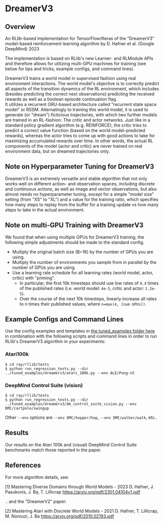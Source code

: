 # DreamerV3

## Overview
An RLlib-based implementation for TensorFlow/Keras of the "DreamerV3" model-based reinforcement
learning algorithm by D. Hafner et al. (Google DeepMind) 2023

The implementation is based on RLlib's new Learner- and RLModule APIs and therefore allows
for utilizing multi-GPU machines for training (see below for tips and tricks, example configs,
and command lines).

DreamerV3 trains a world model in supervised fashion using real environment
interactions. The world model's objective is to correctly predict all aspects
of the transition dynamics of the RL environment, which includes (besides predicting the
correct next observations) predicting the received rewards as well as a boolean episode
continuation flag.  
It utilizes a recurrent GRU-based architecture called "recurrent state space model" or RSSM.
Alternatingly to training this world model, it is used to generate (or "dream") ficticious
trajectories, with which two further models are trained in an RL-fashion:
The critic and actor networks.
Just like in a standard policy gradient algorithm (e.g. REINFORCE), the critic tries to
predict a correct value function (based on the world model-predicted rewards), whereas
the actor tries to come up with good actions to take for maximizing accumulated rewards
over time.
In other words, the actual RL components of the model (actor and critic) are never
trained on real environment data, but on dreamed trajectories only.

## Note on Hyperparameter Tuning for DreamerV3
DreamerV3 is an extremely versatile and stable algorithm that not only works well on
different action- and observation spaces, including discrete and continuous actions, as well
as image and vector observations, but also almost needs no hyperparameter tuning, except for
a simple "model size" setting (from "XS" to "XL") and a value for the training ratio, which
specifies how many steps to replay from the buffer for a training update vs how many
steps to take in the actual environment.


## Note on multi-GPU Training with DreamerV3
We found that when using multiple GPUs for DreamerV3 training, the following simple
adjustments should be made to the standard config.
- Multiply the original batch size (B=16) by the number of GPUs you are using.
- Multiply the number of environments you sample from in parallel by the number of GPUs you are using.
- Use a learning rate schedule for all learning rates (world model, actor, critic) with "priming".
  - In particular, the first 10k timesteps should use low rates of `0.4` times of the published rates
    (i.e. world model: `4e-5`, critic and actor: `1.2e-5`). 
  - Over the course of the next 10k timesteps, linearly increase all rates to
    n times their published values, where `n=max(4, [num GPUs])`.


## Example Configs and Command Lines
Use the config examples and templates in
[the tuned_examples folder here](https://github.com/ray-project/ray/tree/master/rllib/tuned_examples/dreamerv3)
in combination with the following scripts and command lines in order to run RLlib's DreamerV3 algorithm in your experiments:

### Atari100k
```shell
$ cd ray/rllib/tests
$ python run_regression_tests.py --dir ../tuned_examples/dreamerv3/atari_100k.py --env ALE/Pong-v5 
```

### DeepMind Control Suite (vision)
```shell
$ cd ray/rllib/tests
$ python run_regression_tests.py --dir ../tuned_examples/dreamerv3/dm_control_suite_vision.py --env DMC/cartpole/swingup 
```
Other `--env` options are `--env DMC/hopper/hop`, `--env DMC/walker/walk`, etc.. 


## Results
Our results on the Atari 100k and (visual) DeepMind Control Suite benchmarks match those
reported in the paper.


## References
For more algorithm details, see:

[1] Mastering Diverse Domains through World Models - 2023
D. Hafner, J. Pasukonis, J. Ba, T. Lillicrap
https://arxiv.org/pdf/2301.04104v1.pdf

.. and the "DreamerV2" paper:

[2] Mastering Atari with Discrete World Models - 2021
D. Hafner, T. Lillicrap, M. Norouzi, J. Ba
https://arxiv.org/pdf/2010.02193.pdf
